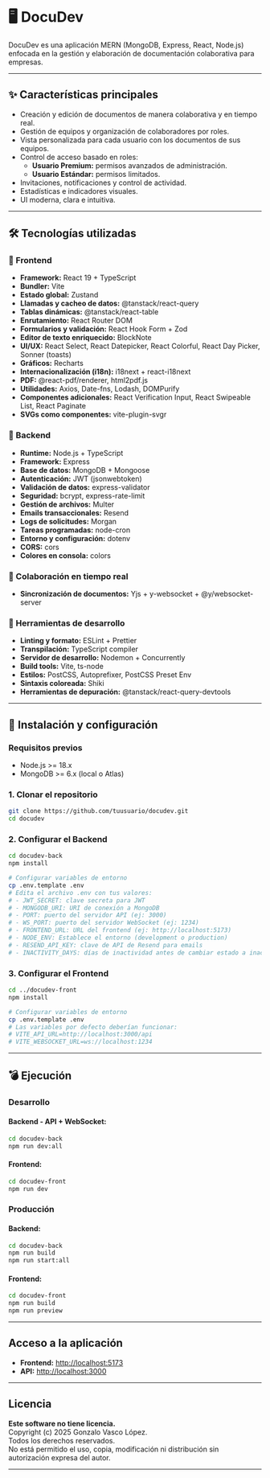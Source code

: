 # 🖥️ DocuDev

DocuDev es una aplicación MERN (MongoDB, Express, React, Node.js) enfocada en la gestión y elaboración de documentación colaborativa para empresas.

---

## ✨ Características principales

- Creación y edición de documentos de manera colaborativa y en tiempo real.
- Gestión de equipos y organización de colaboradores por roles.
- Vista personalizada para cada usuario con los documentos de sus equipos.
- Control de acceso basado en roles:
  - **Usuario Premium:** permisos avanzados de administración.
  - **Usuario Estándar:** permisos limitados.
- Invitaciones, notificaciones y control de actividad.
- Estadísticas e indicadores visuales.
- UI moderna, clara e intuitiva.

---

## 🛠️ Tecnologías utilizadas

### 🧩 Frontend

- **Framework:** React 19 + TypeScript
- **Bundler:** Vite
- **Estado global:** Zustand
- **Llamadas y cacheo de datos:** @tanstack/react-query
- **Tablas dinámicas:** @tanstack/react-table
- **Enrutamiento:** React Router DOM
- **Formularios y validación:** React Hook Form + Zod
- **Editor de texto enriquecido:** BlockNote
- **UI/UX:** React Select, React Datepicker, React Colorful, React Day Picker, Sonner (toasts)
- **Gráficos:** Recharts
- **Internacionalización (i18n):** i18next + react-i18next
- **PDF:** @react-pdf/renderer, html2pdf.js
- **Utilidades:** Axios, Date-fns, Lodash, DOMPurify
- **Componentes adicionales:** React Verification Input, React Swipeable List, React Paginate
- **SVGs como componentes:** vite-plugin-svgr

### 🧪 Backend

- **Runtime:** Node.js + TypeScript
- **Framework:** Express
- **Base de datos:** MongoDB + Mongoose
- **Autenticación:** JWT (jsonwebtoken)
- **Validación de datos:** express-validator
- **Seguridad:** bcrypt, express-rate-limit
- **Gestión de archivos:** Multer
- **Emails transaccionales:** Resend
- **Logs de solicitudes:** Morgan
- **Tareas programadas:** node-cron
- **Entorno y configuración:** dotenv
- **CORS:** cors
- **Colores en consola:** colors

### 🔄 Colaboración en tiempo real

- **Sincronización de documentos:** Yjs + y-websocket + @y/websocket-server

### 🧰 Herramientas de desarrollo

- **Linting y formato:** ESLint + Prettier
- **Transpilación:** TypeScript compiler
- **Servidor de desarrollo:** Nodemon + Concurrently
- **Build tools:** Vite, ts-node
- **Estilos:** PostCSS, Autoprefixer, PostCSS Preset Env
- **Sintaxis coloreada:** Shiki
- **Herramientas de depuración:** @tanstack/react-query-devtools

---

## 🚀 Instalación y configuración

### Requisitos previos

- Node.js >= 18.x
- MongoDB >= 6.x (local o Atlas)

### 1. Clonar el repositorio

```bash
git clone https://github.com/tuusuario/docudev.git
cd docudev
```

### 2. Configurar el Backend

```bash
cd docudev-back
npm install

# Configurar variables de entorno
cp .env.template .env
# Edita el archivo .env con tus valores:
# - JWT_SECRET: clave secreta para JWT
# - MONGODB_URI: URI de conexión a MongoDB
# - PORT: puerto del servidor API (ej: 3000)
# - WS_PORT: puerto del servidor WebSocket (ej: 1234)
# - FRONTEND_URL: URL del frontend (ej: http://localhost:5173)
# - NODE_ENV: Establece el entorno (development o production)
# - RESEND_API_KEY: clave de API de Resend para emails
# - INACTIVITY_DAYS: días de inactividad antes de cambiar estado a inactivo
```

### 3. Configurar el Frontend

```bash
cd ../docudev-front
npm install

# Configurar variables de entorno
cp .env.template .env
# Las variables por defecto deberían funcionar:
# VITE_API_URL=http://localhost:3000/api
# VITE_WEBSOCKET_URL=ws://localhost:1234
```

---

## 💣 Ejecución

### Desarrollo

#### Backend - API + WebSocket:

```bash
cd docudev-back
npm run dev:all
```

#### Frontend:

```bash
cd docudev-front
npm run dev
```

### Producción

#### Backend:

```bash
cd docudev-back
npm run build
npm run start:all
```

#### Frontend:

```bash
cd docudev-front
npm run build
npm run preview
```

---

## Acceso a la aplicación

- **Frontend:** [http://localhost:5173](http://localhost:5173)
- **API:** [http://localhost:3000](http://localhost:3000)

---

## Licencia

**Este software no tiene licencia.**  
Copyright (c) 2025 Gonzalo Vasco López.  
Todos los derechos reservados.  
No está permitido el uso, copia, modificación ni distribución sin autorización expresa del autor.

---
